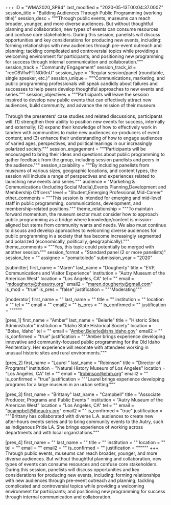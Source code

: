 +++
ID = "WMA2020_SP94"
last_modified = "2020-05-13T00:04:37.000Z"
session_title = "Building Audiences Through Public Programming (working title)"
session_desc = """Through public events, museums can reach broader, younger, and more diverse audiences. But without thoughtful planning and collaboration, new types of events can consume resources and confuse core stakeholders. During this session, panelists will discuss opportunities and key considerations for producing new events, including: forming relationships with new audiences through pre-event outreach and planning; tackling complicated and controversial topics while providing a welcoming environment for participants; and positioning new programming for success through internal communication and collaboration."""
session_track = "Community Engagement"
session_track_id = "recC6VfwPTjNOi0nU"
session_type = "Regular session/panel (roundtable, single speaker, etc.)"
session_unique = """Communications, marketing, and public programming professionals will speak candidly about failures and successes to help peers develop thoughtful approaches to new events and series."""
session_objectives = """Participants will leave the session inspired to develop new public events that can effectively attract new audiences, build community, and advance the mission of their museum.<br><br>Through the presenters’ case studies and related discussions, participants will: (1) strengthen their ability to position new events for success, internally and externally; (2) expand their knowledge of how to effectively work in tandem with communities to make new audiences co-producers of event content; and (3) enhance their understanding of how to engage audiences of varied ages, perspectives, and political leanings in our increasingly polarized society."""
session_engagement = """Participants will be encouraged to bring their ideas and questions about public programming to gather feedback from the group, including session panelists and peers in the audience."""
session_scalability = """By including panelists from museums of various sizes, geographic locations, and content types, the session will include a range of perspectives and experiences related to launching new events and series."""
audience = "Marketing & Communications (Including Social Media),Events Planning,Development and Membership Officers"
level = "Student,Emerging Professional,Mid-Career"
other_comments = """This session is intended for emerging and mid-level staff in public programming, communications, development, and membership-related positions."""
theme_relationship = """To maintain forward momentum, the museum sector must consider how to approach public programming as a bridge where knowledge/content is mission-aligned but stems from community wants and needs. We also must continue to discuss and develop approaches to welcoming diverse audiences for public programming in a society that has become increasingly segmented and polarized (economically, politically, geographically)."""
theme_comments = """Yes, this topic could potentially be merged with another session."""
session_format = "Standard panel (2 or more panelists)"
session_fee = ""
assignee = "pomaitoledo"
submission_year = "2020"

[submitter]
first_name = "Maren"
last_name = "Dougherty"
title = "EVP, Communications and Visitor Experience"
institution = "Autry Museum of the American West"
location = "Los Angeles, CA"
tel = ""
email = "mdougherty@theautry.org"
email2 = "maren.dougherty@gmail.com"
is_mod = "true"
is_pres = "false"
justification = """Moderating"""

[moderator]
first_name = ""
last_name = ""
title = ""
institution = ""
location = ""
tel = ""
email = ""
email2 = ""
is_pres = ""
is_confirmed = ""
justification = """"""

[pres_1]
first_name = "Amber"
last_name = "Beierle"
title = "Historic Sites Administrator"
institution = "Idaho State Historical Society"
location = "Boise, Idaho"
tel = ""
email = "Amber.Beierle@ishs.idaho.gov"
email2 = ""
is_confirmed = "true"
justification = """Amber brings experience developing innovative and community-focused public programming for the Old Idaho Penitentiary. Her experience will resonate with attendees working in unusual historic sites and rural environments."""

[pres_2]
first_name = "Laurel "
last_name = "Robinson"
title = "Director of Programs"
institution = "Natural History Museum of Los Angeles"
location = "Los Angeles, CA"
tel = ""
email = "lrobinson@nhm.org"
email2 = ""
is_confirmed = "true"
justification = """Laurel brings experience developing programs for a large museum in an urban setting."""

[pres_3]
first_name = "Brittany"
last_name = "Campbell"
title = "Associate Producer, Programs and Public Events "
institution = "Autry Museum of the American West"
location = "Los Angeles, CA"
tel = ""
email = "bcampbell@theautry.org"
email2 = ""
is_confirmed = "true"
justification = """Brittany has collaborated with diverse L.A. audiences to create new after-hours events series and to bring community events to the Autry, such as Indigenous Pride LA. She brings experience of working across departments and with local organizations."""

[pres_4]
first_name = ""
last_name = ""
title = ""
institution = ""
location = ""
tel = ""
email = ""
email2 = ""
is_confirmed = ""
justification = """"""
+++
Through public events, museums can reach broader, younger, and more diverse audiences. But without thoughtful planning and collaboration, new types of events can consume resources and confuse core stakeholders. During this session, panelists will discuss opportunities and key considerations for producing new events, including: forming relationships with new audiences through pre-event outreach and planning; tackling complicated and controversial topics while providing a welcoming environment for participants; and positioning new programming for success through internal communication and collaboration.